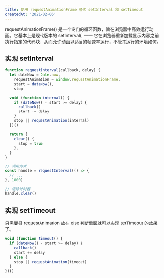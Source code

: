 ```yaml
---
title: 使用 requestAnimationFrame 替代 setInterval 和 setTimeout
createdAt: '2021-02-06'
---
```


requestAnimationFrame() 是一个专门的循环函数，旨在浏览器中高效运行动画。它基本上是现代版本的 setInterval() —— 它在浏览器重新加载显示内容之前执行指定的代码块，从而允许动画以适当的帧速率运行，不管其运行的环境如何。

## 实现 setInterval

```js
function requestInterval(callback, delay) {
  let dateNow = Date.now,
    requestAnimation = window.requestAnimationFrame,
    start = dateNow(),
    stop

  void (function internal() {
    if (dateNow() - start >= delay) {
      callback()
      start += delay
    }
    stop || requestAnimation(internal)
  })()

  return {
    clear() {
      stop = true
    },
  }
}

// 调用方式
const handle = requestInterval(() => {
  // ...
}, 1000)

// 清除计时器
handle.clear()
```

## 实现 setTimeout

只需要将 requestAnimation 放在 else 判断里面就可以实现 setTimeout 的效果了。

```js {diff}
void (function timeout() {
  if (dateNow() - start >= delay) {
    callback()
    start += delay
  } else {
    stop || requestAnimation(timeout)
  }
})()
```
